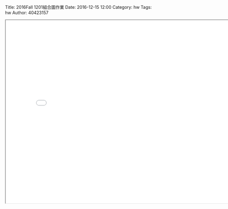 Title: 2016Fall  1201組合圖作業
Date: 2016-12-15 12:00
Category: hw
Tags: hw
Author: 40423157



<!-- PELICAN_END_SUMMARY -->

<iframe src="./../data/1215.html" width="800"height="600"></iframe>